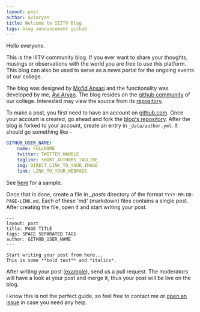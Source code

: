 ```yaml
---
layout: post
author: aviaryan
title: Welcome to IIITV Blog
tags: blog announcement github
---
```


Hello everyone.

This is the IIITV community blog. If you ever want to share your thoughts, musings or observations with the world you are free to use this platform. This blog can also be used to serve as a news portal for the ongoing events of our college.

The blog was designed by [Mofid Ansari](http://facebook.com/ansarimofid) and the functionality was developed by me, [Avi Aryan](http://aviaryan.in). The blog resides on the [github community](https://github.com/iiitv) of our college. Interested may view the source from its [repository](https://github.com/iiitv/iiitv.github.com).

To make a post, you first need to have an account on [github.com](http://github.com). Once your account is created, go ahead and fork the [blog's repository](https://github.com/iiitv/iiitv.github.com). After the blog is forked to your account, create an entry in `_data/author.yml`. It should go something like - 

```yaml
GITHUB_USER_NAME:
    name: FULLNAME
    twitter: TWITTER_HANDLE
    tagline: SHORT_AUTHORS_TAGLINE
    img: DIRECT_LINK_TO_YOUR_IMAGE
    link: LINK_TO_YOUR_WEBPAGE
```

See [here](https://github.com/iiitv/iiitv.github.com/blob/master/_data/author.yml) for a sample. 

Once that is done, create a file in *_posts* directory of the format `YYYY-MM-DD-PAGE-LINK.md`. Each of these 'md' (markdown) files contains a single post. After creating the file, open it and start writing your post.

```
---
layout: post
title: PAGE TITLE
tags: SPACE SEPARATED TAGS
author: GITHUB_USER_NAME
---

Start writing your post from here...
This is some **bold text** and *italics*.
```

After writing your post ([example](https://github.com/iiitv/iiitv.github.com/blob/master/_posts/2015-11-10-welcome-to-the-blog.md)), send us a pull request. The moderators will have a look at your post and merge it, thus your post will be live on the blog.

I know this is not the perfect guide, so feel free to contact me or [open an issue](https://github.com/iiitv/iiitv.github.com/issues) in case you need any help. 